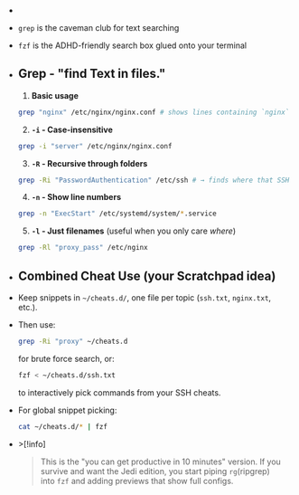 -
- `grep` is the caveman club for text searching
- `fzf` is the ADHD-friendly search box glued onto your terminal
- ## Grep - "find Text in files."
  
  1. **Basic usage**
  
  ```bash
  grep "nginx" /etc/nginx/nginx.conf # shows lines containing `nginx`
  ```
  
  2. **`-i` - Case-insensitive**
  
  ```bash
  grep -i "server" /etc/nginx/nginx.conf
  ```
  
  3. **`-R` - Recursive through folders**
  
  ```bash
  grep -Ri "PasswordAuthentication" /etc/ssh # → finds where that SSH option hides.
  ```
  
  4. **`-n` - Show line numbers**
  
  ```bash
  grep -n "ExecStart" /etc/systemd/system/*.service
  ```
  
  5. **`-l` - Just filenames** (useful when you only care _where_)
  
  ```bash
  grep -Rl "proxy_pass" /etc/nginx
  ```
- ## Combined Cheat Use (your Scratchpad idea)
- Keep snippets in `~/cheats.d/`, one file per topic (`ssh.txt`, `nginx.txt`, etc.).
- Then use:
  
    ```bash
    grep -Ri "proxy" ~/cheats.d
    ```
  
    for brute force search, or:
  
    ```bash
    fzf < ~/cheats.d/ssh.txt
    ```
  
    to interactively pick commands from your SSH cheats.
- For global snippet picking:
  
    ```bash
    cat ~/cheats.d/* | fzf
    ```
- <ins></ins> >[!info]  
  >This is the "you can get productive in 10 minutes" version. If you survive and want the Jedi edition, you start piping `rg`(ripgrep) into `fzf` and adding previews that show full configs.